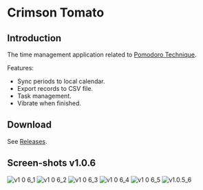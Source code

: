 Crimson Tomato
==============

## Introduction

The time management application related to [Pomodoro Technique](https://en.wikipedia.org/wiki/Pomodoro_Technique).

Features:

* Sync periods to local calendar.
* Export records to CSV file.
* Task management.
* Vibrate when finished.

## Download

See [Releases](https://github.com/CyberZHG/CrimsonTomato/releases).

## Screen-shots v1.0.6

![v1 0 6_1](https://cloud.githubusercontent.com/assets/853842/8395472/eda3922e-1da4-11e5-9e89-6d5169464692.jpg)
![v1 0 6_2](https://cloud.githubusercontent.com/assets/853842/8395468/ed9e58a4-1da4-11e5-9984-de7a00982409.jpg)
![v1 0 6_3](https://cloud.githubusercontent.com/assets/853842/8395471/eda140dc-1da4-11e5-8f69-0bc5fdf79b7c.jpg)
![v1 0 6_4](https://cloud.githubusercontent.com/assets/853842/8395470/eda05f64-1da4-11e5-9d85-25513cf426d9.jpg)
![v1 0 6_5](https://cloud.githubusercontent.com/assets/853842/8395469/ed9f4cb4-1da4-11e5-9cf1-ea104573311d.jpg)
![v1.0.5_6](https://cloud.githubusercontent.com/assets/4705089/8390657/6c6b8292-1cd3-11e5-924f-a0e751aa8b00.jpg)
